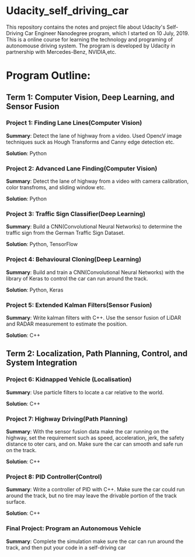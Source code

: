 # Udacity_self_driving_car

This repository contains the notes and project file about Udacity's Self-Driving Car Engineer Nanodegree program, which I started on 10 July, 2019. This is a online course for learning the technology and programing of autonomouse driving system. The program is developed by Udacity in partnership with Mercedes-Benz, NVIDIA,etc.

# Program Outline:

## Term 1: Computer Vision, Deep Learning, and Sensor Fusion

### Project 1: Finding Lane Lines(Computer Vision) 
   
**Summary**: Detect the lane of highway from a video. Used OpencV image techniques suck as Hough Transforms and Canny edge detection etc.
   
**Solution**: Python

### Project 2: Advanced Lane Finding(Computer Vision) 
   
**Summary**: Detect the lane of highway from a video with camera calibration, color transfroms, and sliding window etc.
   
**Solution**: Python

### Project 3: Traffic Sign Classifier(Deep Learning)
   
**Summary**: Build a CNN(Convolutional Neural Networks) to determine the traffic sign from the German Traffic Sign Dataset.
   
**Solution**: Python, TensorFlow

### Project 4: Behavioural Cloning(Deep Learning)

**Summary**: Build and train a CNN(Convolutional Neural Networks) with the library of Keras to control the car can run around the track.
   
**Solution**: Python, Keras

### Project 5: Extended Kalman Filters(Sensor Fusion)

**Summary**: Write kalman filters with C++. Use the sensor fusion of LiDAR and RADAR measurement to estimate the position.
   
**Solution**: C++

## Term 2: Localization, Path Planning, Control, and System Integration

### Project 6: Kidnapped Vehicle (Localisation)

**Summary**: Use particle filters to locate a car relative to the world. 
   
**Solution**: C++

### Project 7: Highway Driving(Path Planning)

**Summary**: With the sensor fusion data make the car running on the highway, set the requirement such as speed, acceleration, jerk, the safety distance to oter cars, and on. Make sure the car can smooth and safe run on the track.
   
**Solution**: C++

### Project 8: PID Controller(Control)

**Summary**: Write a controller of PID with C++. Make sure the car could run around the track, but no tire may leave the drivable portion of the track surface.
   
**Solution**: C++

### Final Project: Program an Autonomous Vehicle

**Summary**: Complete the simulation make sure the car can run around the track, and then put your code in a self-driving car
